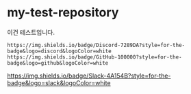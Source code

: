 # my-test-repository

이건 테스트입니다.

	https://img.shields.io/badge/Discord-7289DA?style=for-the-badge&logo=discord&logoColor=white    https://img.shields.io/badge/GitHub-100000?style=for-the-badge&logo=github&logoColor=white
 https://img.shields.io/badge/Slack-4A154B?style=for-the-badge&logo=slack&logoColor=white
